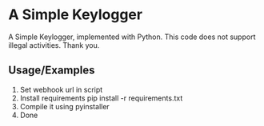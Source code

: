 
# A Simple Keylogger

A Simple Keylogger, implemented with Python. This code does not support illegal activities. Thank you.


## Usage/Examples

1. Set webhook url in script
2. Install requirements pip install -r requirements.txt
3. Compile it using pyinstaller
4. Done
```

